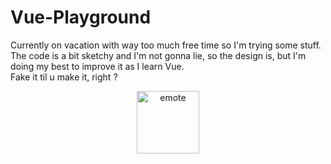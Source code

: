 # Vue-Playground

Currently on vacation with way too much free time so I'm trying some stuff. The code is a bit sketchy and I'm not gonna lie, so the design is, but I'm doing my best to improve it as I learn Vue.<br>
Fake it til u make it, right ?

<p align="center">
    <img src="https://github.com/user-attachments/assets/3f8b2104-01ac-4904-a15d-73d71de80a5f" alt="emote" width="100"/>
</p>
